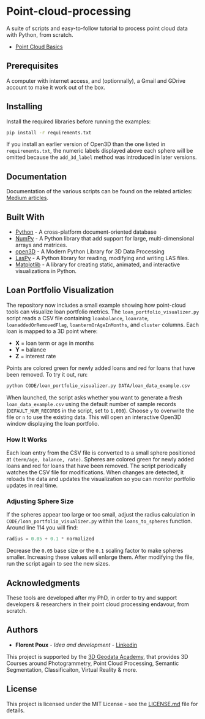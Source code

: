 # Point-cloud-processing
A suite of scripts and easy-to-follow tutorial to process point cloud data with Python, from scratch.
* [Point Cloud Basics](https://towardsdatascience.com/discover-3d-point-cloud-processing-with-python-6112d9ee38e7)

## Prerequisites

A computer with internet access, and (optionnally), a Gmail and GDrive account to make it work out of the box.

## Installing

Install the required libraries before running the examples:

```bash
pip install -r requirements.txt
```

If you install an earlier version of Open3D than the one listed in
``requirements.txt``, the numeric labels displayed above each sphere
will be omitted because the ``add_3d_label`` method was introduced in
later versions.

## Documentation

Documentation of the various scripts can be found on the related articles: [Medium articles](https://medium.com/@florentpoux).

## Built With

* [Python](https://www.python.org/) - A cross-platform document-oriented database
* [NumPy](https://numpy.org/) - A Python library that add support for large, multi-dimensional arrays and matrices.
* [open3D](http://www.open3d.org/) - A Modern Python Library for 3D Data Processing
* [LasPy](https://laspy.readthedocs.io/en/latest/) - A Python library for reading, modifying and writing LAS files. 
* [Matplotlib](https://matplotlib.org/) - A library for creating static, animated, and interactive visualizations in Python.

## Loan Portfolio Visualization

The repository now includes a small example showing how point-cloud tools can visualize
loan portfolio metrics. The `loan_portfolio_visualizer.py` script reads a CSV file
containing `loanbalance`, `loanrate`, `loanaddedOrRemovedFlag`,
`loantermOrAgeInMonths`, and `cluster` columns. Each loan is mapped to a 3D point where:

* **X** = loan term or age in months
* **Y** = balance
* **Z** = interest rate

Points are colored green for newly added loans and red for loans that have been
removed. To try it out, run:

```bash
python CODE/loan_portfolio_visualizer.py DATA/loan_data_example.csv
```

When launched, the script asks whether you want to generate a fresh
``loan_data_example.csv`` using the default number of sample records
(``DEFAULT_NUM_RECORDS`` in the script, set to ``1,000``). Choose ``y`` to overwrite
the file or ``n`` to use the existing data. This will open an interactive
Open3D window displaying the loan portfolio.

### How It Works

Each loan entry from the CSV file is converted to a small sphere positioned at
``(term/age, balance, rate)``. Spheres are colored green for newly added loans
and red for loans that have been removed. The script periodically watches the
CSV file for modifications. When changes are detected, it reloads the data and
updates the visualization so you can monitor portfolio updates in real time.

### Adjusting Sphere Size

If the spheres appear too large or too small, adjust the radius calculation in
``CODE/loan_portfolio_visualizer.py`` within the ``loans_to_spheres`` function.
Around line 114 you will find:

```python
radius = 0.05 + 0.1 * normalized
```

Decrease the ``0.05`` base size or the ``0.1`` scaling factor to make spheres
smaller. Increasing these values will enlarge them. After modifying the file,
run the script again to see the new sizes.

## Acknowledgments

These tools are developed after my PhD, in order to try and support developers & researchers in their point cloud processing endavour, from scratch.

## Authors

* **Florent Poux** - *Idea and development* - [Linkedin](https://twitter.com/ga_nys)

This project is supported by the [3D Geodata Academy](https://learngeodata.eu), that provides 3D Courses around Photogrammetry, Point Cloud Processing, Semantic Segmentation, Classificaiton, Virtual Reality & more.

## License

This project is licensed under the MIT License - see the [LICENSE.md](LICENSE) file for details.
